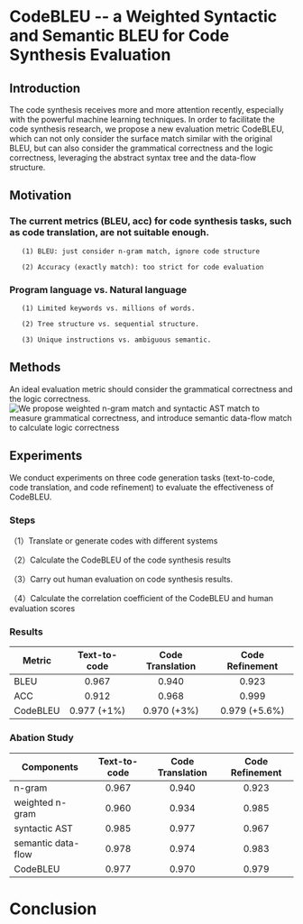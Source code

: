 
# CodeBLEU -- a Weighted Syntactic and Semantic BLEU for Code Synthesis Evaluation

## Introduction

The code synthesis receives more and more attention recently, especially with the powerful machine learning techniques. 
In order to facilitate the code synthesis research, we propose a new evaluation metric CodeBLEU, which can not only consider the surface match similar with the original
BLEU, but can also consider the grammatical correctness and the logic correctness, leveraging the abstract syntax tree and the data-flow structure.


## Motivation

### The current metrics (BLEU, acc) for code synthesis tasks, such as code translation, are not suitable enough.

       (1) BLEU: just consider n-gram match, ignore code structure

       (2) Accuracy (exactly match): too strict for code evaluation

### Program language vs. Natural language

       (1) Limited keywords vs. millions of words.

       (2) Tree structure vs. sequential structure.

       (3) Unique instructions vs. ambiguous semantic.

## Methods

An ideal evaluation metric should consider the grammatical correctness and the logic correctness.
![We propose weighted n-gram match and syntactic AST match to measure grammatical correctness, and introduce semantic data-flow match to calculate logic correctness](https://github.com/microsoft/CodeXGLUE/blob/main/code-to-code-trans/CodeBLEU.jpg)


## Experiments

We conduct experiments on three code generation tasks (text-to-code, code translation, and code refinement) to evaluate the effectiveness of CodeBLEU.

### Steps

（1）Translate or generate codes with different systems

（2）Calculate the CodeBLEU of the code synthesis results

（3）Carry out human evaluation on code synthesis results.

（4）Calculate the correlation coefficient of the CodeBLEU and human evaluation scores

### 

### Results


| Metric     | Text-to-code | Code Translation | Code Refinement |   
| ----------- |   :-------: |  :--------: |  :--------: | 
| BLEU       |    0.967    |    0.940    |  0.923 |
| ACC        |    0.912    |   0.968     |   0.999 |
| CodeBLEU   |  0.977 (+1%) | 0.970 (+3%) | 0.979 (+5.6%) |


### Abation Study


| Components     | Text-to-code | Code Translation | Code Refinement |   
| ----------- |   :-------: |  :--------: |  :--------: | 
| n-gram       |   0.967    |    0.940    |  0.923   |
| weighted n-gram |    0.960    |   0.934  |   0.985 |
| syntactic AST   |  0.985      | 0.977    | 0.967 |
| semantic data-flow |  0.978   | 0.974    | 0.983 |
| CodeBLEU           |  0.977   | 0.970    | 0.979 |



# Conclusion



